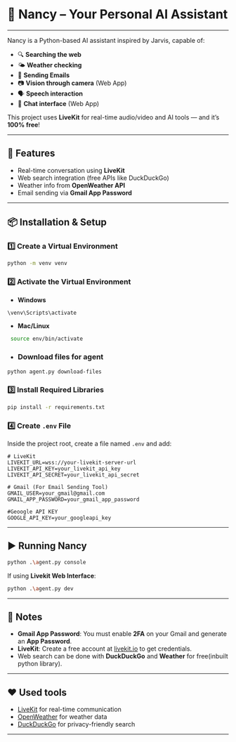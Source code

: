 

# 🧠 Nancy – Your Personal AI Assistant

---
Nancy is a Python-based AI assistant inspired by Jarvis, capable of:

* 🔍 **Searching the web**
* 🌤️ **Weather checking**
* 📨 **Sending Emails**
* 📷 **Vision through camera** (Web App)
* 🗣️ **Speech interaction**
* 📝 **Chat interface** (Web App)

This project uses **LiveKit** for real-time audio/video and AI tools — and it’s **100% free**!

---

## 🚀 Features

* Real-time conversation using **LiveKit**
* Web search integration (free APIs like DuckDuckGo)
* Weather info from **OpenWeather API**
* Email sending via **Gmail App Password**

---

## 📦 Installation & Setup

### 1️⃣ Create a Virtual Environment

```bash
python -m venv venv
```

### 2️⃣ Activate the Virtual Environment

* **Windows**

```bash
\venv\Scripts\activate
```

* **Mac/Linux**

```bash
 source env/bin/activate
```

* ### Download files for agent
```bash
python agent.py download-files
```
### 3️⃣ Install Required Libraries

```bash
pip install -r requirements.txt
```

### 4️⃣ Create `.env` File

Inside the project root, create a file named `.env` and add:

```env
# LiveKit
LIVEKIT_URL=wss://your-livekit-server-url
LIVEKIT_API_KEY=your_livekit_api_key
LIVEKIT_API_SECRET=your_livekit_api_secret

# Gmail (For Email Sending Tool)
GMAIL_USER=your_gmail@gmail.com
GMAIL_APP_PASSWORD=your_gmail_app_password

#Geoogle API KEY
GOOGLE_API_KEY=your_googleapi_key
```

---

## ▶️ Running Nancy

```bash
python .\agent.py console 
```

If using **Livekit Web Interface**:

```bash
python .\agent.py dev
```
---

## 📜 Notes

* **Gmail App Password**: You must enable **2FA** on your Gmail and generate an **App Password**.
* **LiveKit**: Create a free account at [livekit.io](https://livekit.io/) to get credentials.
* Web search can be done with **DuckDuckGo** and **Weather** for free(inbuilt python library).

---

## ❤️ Used tools

* [LiveKit](https://livekit.io/) for real-time communication
* [OpenWeather](https://openweathermap.org/) for weather data
* [DuckDuckGo](https://duckduckgo.com/) for privacy-friendly search

---

